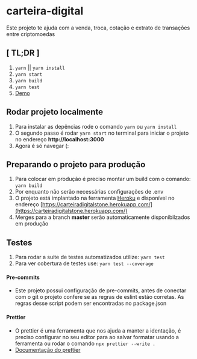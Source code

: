 # carteira-digital

Este projeto te ajuda com a venda, troca, cotação e extrato de transações entre criptomoedas

## [ TL;DR ]

1. `yarn` || `yarn install`
2. `yarn start`
3. `yarn build`
4. `yarn test`
5. [Demo](https://carteiradigitalstone.herokuapp.com/)

## Rodar projeto localmente

1. Para instalar as depências rode o comando `yarn` ou `yarn install`
2. O segundo passo é rodar `yarn start` no terminal para iniciar o projeto no endereço **http://localhost:3000**
3. Agora é só navegar (:

## Preparando o projeto para produção

1. Para colocar em produção é preciso montar um build com o comando: `yarn build`
2. Por enquanto não serão necessárias configurações de .env
3. O projeto está implantado na ferramenta [Heroku](https://www.heroku.com/) e disponível no endereço [https://carteiradigitalstone.herokuapp.com/](https://carteiradigitalstone.herokuapp.com/)
4. Merges para a branch **master** serão automaticamente disponibilzados em produção

## Testes

1. Para rodar a suite de testes automatizados utilize: `yarn test`
2. Para ver cobertura de testes use: `yarn test --coverage`

#### Pre-commits

- Este projeto possui configuração de pre-commits, antes de conectar com o git o projeto confere se as regras de eslint estão corretas. As regras desse script podem ser encontradas no package.json

#### Prettier

- O prettier é uma ferramenta que nos ajuda a manter a identação, é preciso configurar no seu editor para ao salvar formatar usando a ferramenta ou rodar o comando `npx prettier --write .`
- [Documentação do prettier](https://prettier.io/docs/en/editors.html)

